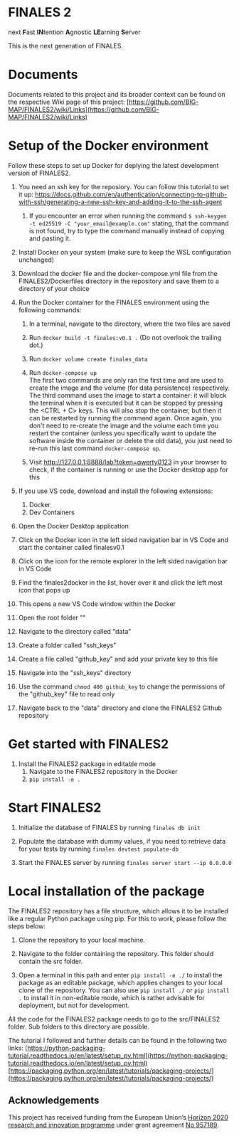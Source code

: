 # FINALES 2
next **F**ast **IN**tention **A**gnostic **LE**arning **S**erver

This is the next generation of FINALES.

# Documents

Documents related to this project and its broader context can be found on the respective Wiki page of this project: [https://github.com/BIG-MAP/FINALES2/wiki/Links](https://github.com/BIG-MAP/FINALES2/wiki/Links)

# Setup of the Docker environment

Follow these steps to set up Docker for deplying the latest development version of FINALES2.

1. You need an ssh key for the reposiory. You can follow this tutorial to set it up: https://docs.github.com/en/authentication/connecting-to-github-with-ssh/generating-a-new-ssh-key-and-adding-it-to-the-ssh-agent
    1. If you encounter an error when running the command `$ ssh-keygen -t ed25519 -C "your_email@example.com"` stating, that the command is not found, try to type the command manually instead of copying and pasting it.

1. Install Docker on your system (make sure to keep the WSL configuration unchanged)

1. Download the docker file and the docker-compose.yml file from the FINALES2/Dockerfiles directory in the repository and save them to a directory of your choice

1. Run the Docker container for the FINALES environment using the following commands:

    1. In a terminal, navigate to the directory, where the two files are saved

    1. Run `docker build -t finales:v0.1 .` (Do not overlook the trailing dot.)

    1. Run `docker volume create finales_data`

    1. Run `docker-compose up`\
    The first two commands are only ran the first time and are used to create the image and the volume (for data persistence) respectively. The third command uses the image to start a container: it will block the terminal when it is executed but it can be stopped by pressing the <CTRL + C> keys. This will also stop the container, but then it can be restarted by running the command again. Once again, you don't need to re-create the image and the volume each time you restart the container (unless you specifically want to update the software inside the container or delete the old data), you just need to re-run this last command `docker-compose up`.

    1. Visit http://127.0.0.1:8888/lab?token=qwerty0123 in your browser to check, if the container is running or use the Docker desktop app for this

1. If you use VS code, download and install the following extensions:
    1. Docker
    1. Dev Containers

1. Open the Docker Desktop application

1. Click on the Docker icon in the left sided navigation bar in VS Code and start the container called finalesv0.1

1. Click on the icon for the remote explorer in the left sided navigation bar in VS Code

1. Find the finales2docker in the list, hover over it and click the left most icon that pops up

1. This opens a new VS Code window within the Docker

1. Open the root folder "\"

1. Navigate to the directory called "data"

1. Create a folder called "ssh_keys"

1. Create a file called "github_key" and add your private key to this file

1. Navigate into the "ssh_keys" directory

1. Use the command `chmod 400 github_key` to change the permissions of the "github_key" file to read only

1. Navigate back to the "data" directory and clone the FINALES2 Github repository

# Get started with FINALES2

1. Install the FINALES2 package in editable mode
    1. Navigate to the FINALES2 repository in the Docker
    1. `pip install -e .`

# Start FINALES2

1. Initialize the database of FINALES by running `finales db init`

1. Populate the database with dummy values, if you need to retrieve data for your tests by running `finales devtest populate-db`

1. Start the FINALES server by running `finales server start --ip 0.0.0.0`


# Local installation of the package

The FINALES2 repository has a file structure, which allows it to be installed like a regular Python package using pip. For this to work, please follow the steps below:

1. Clone the repository to your local machine.

1. Navigate to the folder containing the repository. This folder should contain the src folder.

1. Open a terminal in this path and enter `pip install -e ./` to install the package as an editable package, which applies changes to your local clone of the repository. You can also use `pip install ./` or `pip install .` to install it in non-editable mode, which is rather advisable for deployment, but not for development.

All the code for the FINALES2 package needs to go to the src/FINALES2 folder. Sub folders to this directory are possible.

The tutorial I followed and further details can be found in the following two links:
[https://python-packaging-tutorial.readthedocs.io/en/latest/setup_py.html](https://python-packaging-tutorial.readthedocs.io/en/latest/setup_py.html)
[https://packaging.python.org/en/latest/tutorials/packaging-projects/](https://packaging.python.org/en/latest/tutorials/packaging-projects/)


## Acknowledgements

This project has received funding from the European Union’s [Horizon 2020 research and innovation programme](https://ec.europa.eu/programmes/horizon2020/en) under grant agreement [No 957189](https://cordis.europa.eu/project/id/957189).
